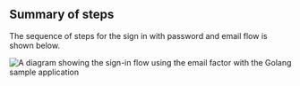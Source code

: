 ## Summary of steps

The sequence of steps for the sign in with password and email flow is shown below.

<div class="common-image-format">

![A diagram showing the sign-in flow using the email factor with the Golang sample application](/img/oie-embedded-sdk/oie-embedded-sdk-go-use-case-sign-on-email-factor.png)

</div>
